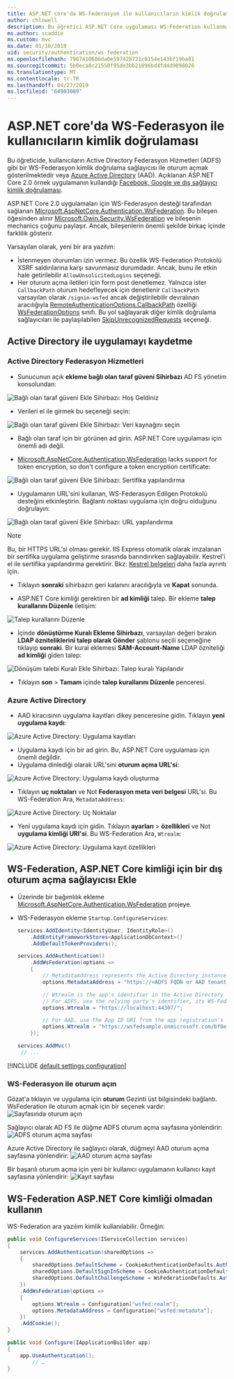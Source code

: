 ```yaml
---
title: ASP.NET core'da WS-Federasyon ile kullanıcıların kimlik doğrulaması
author: chlowell
description: Bu öğretici ASP.NET Core uygulaması WS-Federation kullanmayı gösterir.
ms.author: scaddie
ms.custom: mvc
ms.date: 01/16/2019
uid: security/authentication/ws-federation
ms.openlocfilehash: 7967410686da0e59742b721c0154e143bf19ba01
ms.sourcegitcommit: 5b0eca8c21550f95de3bb21096bd4fd4d9098026
ms.translationtype: MT
ms.contentlocale: tr-TR
ms.lasthandoff: 04/27/2019
ms.locfileid: "64903089"
---
```

# <a name="authenticate-users-with-ws-federation-in-aspnet-core"></a>ASP.NET core'da WS-Federasyon ile kullanıcıların kimlik doğrulaması

Bu öğreticide, kullanıcıların Active Directory Federasyon Hizmetleri (ADFS) gibi bir WS-Federasyon kimlik doğrulama sağlayıcısı ile oturum açmak gösterilmektedir veya [Azure Active Directory](/azure/active-directory/) (AAD). Açıklanan ASP.NET Core 2.0 örnek uygulamanın kullandığı [Facebook, Google ve dış sağlayıcı kimlik doğrulaması](xref:security/authentication/social/index).

ASP.NET Core 2.0 uygulamaları için WS-Federasyon desteği tarafından sağlanan [Microsoft.AspNetCore.Authentication.WsFederation](https://www.nuget.org/packages/Microsoft.AspNetCore.Authentication.WsFederation). Bu bileşen öğesinden alınır [Microsoft.Owin.Security.WsFederation](https://www.nuget.org/packages/Microsoft.Owin.Security.WsFederation) ve bileşenin mechanics çoğunu paylaşır. Ancak, bileşenlerin önemli şekilde birkaç içinde farklılık gösterir.

Varsayılan olarak, yeni bir ara yazılım:

* İstenmeyen oturumları izin vermez. Bu özellik WS-Federation Protokolü XSRF saldırılarına karşı savunmasız durumdadır. Ancak, bunu ile etkin hale getirilebilir `AllowUnsolicitedLogins` seçeneği.
* Her oturum açma iletileri için form post denetlemez. Yalnızca ister `CallbackPath` oturum hedefleyecek için denetlenir `CallbackPath` varsayılan olarak `/signin-wsfed` ancak değiştirilebilir devralınan aracılığıyla [RemoteAuthenticationOptions.CallbackPath](/dotnet/api/microsoft.aspnetcore.authentication.remoteauthenticationoptions.callbackpath) özelliği [ WsFederationOptions](/dotnet/api/microsoft.aspnetcore.authentication.wsfederation.wsfederationoptions) sınıfı. Bu yol sağlayarak diğer kimlik doğrulama sağlayıcıları ile paylaşılabilen [SkipUnrecognizedRequests](/dotnet/api/microsoft.aspnetcore.authentication.wsfederation.wsfederationoptions.skipunrecognizedrequests) seçeneği.

## <a name="register-the-app-with-active-directory"></a>Active Directory ile uygulamayı kaydetme

### <a name="active-directory-federation-services"></a>Active Directory Federasyon Hizmetleri

* Sunucunun açık **ekleme bağlı olan taraf güveni Sihirbazı** AD FS yönetim konsolundan:

![Bağlı olan taraf güveni Ekle Sihirbazı: Hoş Geldiniz](ws-federation/_static/AdfsAddTrust.png)

* Verileri el ile girmek bu seçeneği seçin:

![Bağlı olan taraf güveni Ekle Sihirbazı: Veri kaynağını seçin](ws-federation/_static/AdfsSelectDataSource.png)

* Bağlı olan taraf için bir görünen ad girin. ASP.NET Core uygulaması için önemli adı değil.

* [Microsoft.AspNetCore.Authentication.WsFederation](https://www.nuget.org/packages/Microsoft.AspNetCore.Authentication.WsFederation) lacks support for token encryption, so don't configure a token encryption certificate:

![Bağlı olan taraf güveni Ekle Sihirbazı: Sertifika yapılandırma](ws-federation/_static/AdfsConfigureCert.png)

* Uygulamanın URL'sini kullanan, WS-Federasyon Edilgen Protokolü desteğini etkinleştirin. Bağlantı noktası uygulama için doğru olduğunu doğrulayın:

![Bağlı olan taraf güveni Ekle Sihirbazı: URL yapılandırma](ws-federation/_static/AdfsConfigureUrl.png)

> [!NOTE]
> Bu, bir HTTPS URL'si olması gerekir. IIS Express otomatik olarak imzalanan bir sertifika uygulama geliştirme sırasında barındırırken sağlayabilir. Kestrel'i el ile sertifika yapılandırma gerektirir. Bkz: [Kestrel belgeleri](xref:fundamentals/servers/kestrel) daha fazla ayrıntı için.

* Tıklayın **sonraki** sihirbazın geri kalanını aracılığıyla ve **Kapat** sonunda.

* ASP.NET Core kimliği gerektiren bir **ad kimliği** talep. Bir ekleme **talep kurallarını Düzenle** iletişim:

![Talep kurallarını Düzenle](ws-federation/_static/EditClaimRules.png)

* İçinde **dönüştürme Kuralı Ekleme Sihirbazı**, varsayılan değeri bırakın **LDAP özniteliklerini talep olarak Gönder** şablonu seçili seçeneğine tıklayıp **sonraki**. Bir kural eklemesi **SAM-Account-Name** LDAP özniteliği **ad kimliği** giden talep:

![Dönüşüm talebi Kuralı Ekle Sihirbazı: Talep kuralı Yapılandır](ws-federation/_static/AddTransformClaimRule.png)

* Tıklayın **son** > **Tamam** içinde **talep kurallarını Düzenle** penceresi.

### <a name="azure-active-directory"></a>Azure Active Directory

* AAD kiracısının uygulama kayıtları dikey penceresine gidin. Tıklayın **yeni uygulama kaydı**:

![Azure Active Directory: Uygulama kayıtları](ws-federation/_static/AadNewAppRegistration.png)

* Uygulama kaydı için bir ad girin. Bu, ASP.NET Core uygulaması için önemli değildir.
* Uygulama dinlediği olarak URL'sini **oturum açma URL'si**:

![Azure Active Directory: Uygulama kaydı oluşturma](ws-federation/_static/AadCreateAppRegistration.png)

* Tıklayın **uç noktaları** ve Not **Federasyon meta veri belgesi** URL'si. Bu WS-Federation Ara, `MetadataAddress`:

![Azure Active Directory: Uç Noktalar](ws-federation/_static/AadFederationMetadataDocument.png)

* Yeni uygulama kaydı için gidin. Tıklayın **ayarları** > **özellikleri** ve Not **uygulama kimliği URI'si**. Bu WS-Federation Ara, `Wtrealm`:

![Azure Active Directory: Uygulama kayıt özellikleri](ws-federation/_static/AadAppIdUri.png)

## <a name="add-ws-federation-as-an-external-login-provider-for-aspnet-core-identity"></a>WS-Federation, ASP.NET Core kimliği için bir dış oturum açma sağlayıcısı Ekle

* Üzerinde bir bağımlılık ekleme [Microsoft.AspNetCore.Authentication.WsFederation](https://www.nuget.org/packages/Microsoft.AspNetCore.Authentication.WsFederation) projeye.
* WS-Federasyon ekleme `Startup.ConfigureServices`:

    ```csharp
    services.AddIdentity<IdentityUser, IdentityRole>()
        .AddEntityFrameworkStores<ApplicationDbContext>()
        .AddDefaultTokenProviders();

    services.AddAuthentication()
        .AddWsFederation(options =>
        {
            // MetadataAddress represents the Active Directory instance used to authenticate users.
            options.MetadataAddress = "https://<ADFS FQDN or AAD tenant>/FederationMetadata/2007-06/FederationMetadata.xml";

            // Wtrealm is the app's identifier in the Active Directory instance.
            // For ADFS, use the relying party's identifier, its WS-Federation Passive protocol URL:
            options.Wtrealm = "https://localhost:44307/";

            // For AAD, use the App ID URI from the app registration's Properties blade:
            options.Wtrealm = "https://wsfedsample.onmicrosoft.com/bf0e7e6d-056e-4e37-b9a6-2c36797b9f01";
        });

    services.AddMvc()
     // ...
    ```

[!INCLUDE [default settings configuration](social/includes/default-settings.md)]

### <a name="log-in-with-ws-federation"></a>WS-Federasyon ile oturum açın

Gözat'a tıklayın ve uygulama için **oturum** Gezinti üst bilgisindeki bağlantı. WsFederation ile oturum açmak için bir seçenek vardır: ![Sayfasında oturum açın](ws-federation/_static/WsFederationButton.png)

Sağlayıcı olarak AD FS ile düğme ADFS oturum açma sayfasına yönlendirir: ![ADFS oturum açma sayfası](ws-federation/_static/AdfsLoginPage.png)

Azure Active Directory ile sağlayıcı olarak, düğmeyi AAD oturum açma sayfasına yönlendirir: ![AAD oturum açma sayfası](ws-federation/_static/AadSignIn.png)

Bir başarılı oturum açma için yeni bir kullanıcı uygulamanın kullanıcı kayıt sayfasına yönlendirir: ![Kayıt sayfası](ws-federation/_static/Register.png)

## <a name="use-ws-federation-without-aspnet-core-identity"></a>WS-Federation ASP.NET Core kimliği olmadan kullanın

WS-Federation ara yazılım kimlik kullanılabilir. Örneğin:

```csharp
public void ConfigureServices(IServiceCollection services)
{
    services.AddAuthentication(sharedOptions =>
    {
        sharedOptions.DefaultScheme = CookieAuthenticationDefaults.AuthenticationScheme;
        sharedOptions.DefaultSignInScheme = CookieAuthenticationDefaults.AuthenticationScheme;
        sharedOptions.DefaultChallengeScheme = WsFederationDefaults.AuthenticationScheme;
    })
    .AddWsFederation(options =>
    {
        options.Wtrealm = Configuration["wsfed:realm"];
        options.MetadataAddress = Configuration["wsfed:metadata"];
    })
    .AddCookie();
}

public void Configure(IApplicationBuilder app)
{
    app.UseAuthentication();
        // …
}
```
